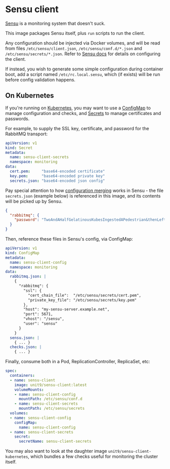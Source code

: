 # Sensu client

[Sensu][] is a monitoring system that doesn't suck.

[Sensu]: https://sensuapp.org/

This image packages Sensu itself, plus `run` scripts to run the
client.

Any configuration should be injected via Docker volumes, and will be
read from files `/etc/sensu/client.json`, `/etc/sensu/conf.d/*.json`
and `/etc/sensu/secrets/*.json`. Refer to [Sensu docs][] for details
on configuring the client.

[Sensu docs]: https://sensuapp.org/docs/latest/reference/configuration.html

If instead, you wish to generate some simple configuration during
container boot, add a script named `/etc/rc.local.sensu`, which (if
exists) will be run before config validation happens.

## On Kubernetes

If you're running on [Kubernetes][], you may want to use a
[ConfigMap][] to manage configuration and checks, and [Secrets][] to
manage certificates and passwords.

[Kubernetes]: https://kubernetes.io/
[ConfigMap]: https://kubernetes.io/docs/user-guide/configmap/
[Secrets]: https://kubernetes.io/docs/user-guide/secrets/

For example, to supply the SSL key, certificate, and password for the
RabbitMQ transport:

```yaml
apiVersion: v1
kind: Secret
metadata:
  name: sensu-client-secrets
  namespace: monitoring
data:
  cert.pem:     "base64-encoded certificate"
  key.pem:      "base64-encoded private key"
  secrets.json: "base64-encoded json config"
```

Pay special attention to how [configuration merging][] works in
Sensu - the file `secrets.json` (example below) is referenced in this
image, and its contents will be picked up by Sensu.

```json
{
  "rabbitmq": {
    "password": "TwoAndAHalfGelatinousKubesIngestedAPedestrian&thenLeft"
  }
}
```

[configuration merging]: https://sensuapp.org/docs/latest/reference/configuration.html#configuration-merging

Then, reference these files in Sensu's config, via ConfigMap:

```yaml
apiVersion: v1
kind: ConfigMap
metadata:
  name: sensu-client-config
  namespace: monitoring
data:
  rabbitmq.json: |
    {
      "rabbitmq": {
        "ssl": {
          "cert_chain_file":  "/etc/sensu/secrets/cert.pem",
          "private_key_file": "/etc/sensu/secrets/key.pem"
        },
        "host": "my-sensu-server.example.net",
        "port": 5671,
        "vhost": "/sensu",
        "user": "sensu"
      }
    }
  sensu.json: |
    { ... }
  checks.json: |
    { ... }
```

Finally, consume both in a Pod, ReplicationController, ReplicaSet,
etc:

```yaml
spec:
  containers:
  - name: sensu-client
    image: unit9/sensu-client:latest
    volumeMounts:
    - name: sensu-client-config
      mountPath: /etc/sensu/conf.d
    - name: sensu-client-secrets
      mountPath: /etc/sensu/secrets
  volumes:
  - name: sensu-client-config
    configMap:
      name: sensu-client-config
  - name: sensu-client-secrets
    secret:
      secretName: sensu-client-secrets
```

You may also want to look at the daughter image
`unit9/sensu-client-kubernetes`, which bundles a few checks useful for
monitoring the cluster itself.
